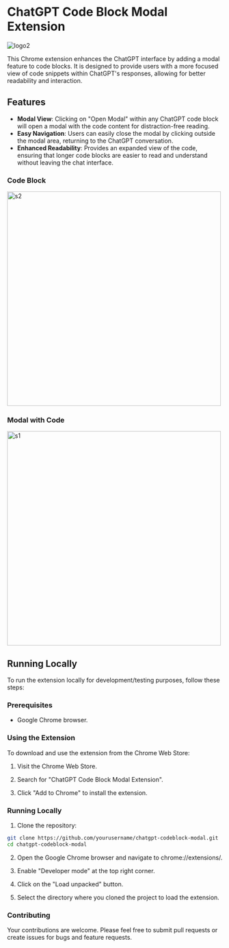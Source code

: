 # ChatGPT Code Block Modal Extension

![logo2](https://github.com/osman144/chatgpt-code-modal-extension/assets/25594064/0ffa0009-ef78-45d0-9e50-852623e3ee79)


This Chrome extension enhances the ChatGPT interface by adding a modal feature to code blocks. It is designed to provide users with a more focused view of code snippets within ChatGPT's responses, allowing for better readability and interaction.

## Features

- **Modal View**: Clicking on "Open Modal" within any ChatGPT code block will open a modal with the code content for distraction-free reading.
- **Easy Navigation**: Users can easily close the modal by clicking outside the modal area, returning to the ChatGPT conversation.
- **Enhanced Readability**: Provides an expanded view of the code, ensuring that longer code blocks are easier to read and understand without leaving the chat interface.

### Code Block
<img width="500" alt="s2" src="https://github.com/osman144/chatgpt-code-modal-extension/assets/25594064/38818060-0fd7-4fa1-bda4-c4051d2d27cc">

### Modal with Code
<img width="500" alt="s1" src="https://github.com/osman144/chatgpt-code-modal-extension/assets/25594064/0bd2b069-6ca8-4517-a18f-cf4d2f73acf0">

## Running Locally

To run the extension locally for development/testing purposes, follow these steps:

### Prerequisites

- Google Chrome browser.

### Using the Extension
To download and use the extension from the Chrome Web Store:

1. Visit the Chrome Web Store.

2. Search for "ChatGPT Code Block Modal Extension".

3. Click "Add to Chrome" to install the extension.

### Running Locally

1. Clone the repository:

```bash
git clone https://github.com/yourusername/chatgpt-codeblock-modal.git
cd chatgpt-codeblock-modal
```

2. Open the Google Chrome browser and navigate to chrome://extensions/.

3. Enable "Developer mode" at the top right corner.

4. Click on the "Load unpacked" button.

5. Select the directory where you cloned the project to load the extension.


### Contributing
Your contributions are welcome. Please feel free to submit pull requests or create issues for bugs and feature requests.

